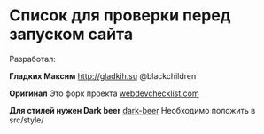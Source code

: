 # Список для проверки перед запуском сайта

Разработал:

**Гладких Максим**
http://gladkih.su
@blackchildren

**Оригинал**
Это форк проекта
<a href="https://github.com/ligershark/webdevchecklist.com" target="_blank">webdevchecklist.com</a>

**Для стилей нужен Dark beer**
<a href="https://github.com/BlackTears/dark-beer">dark-beer</a>
Необходимо положить в src/style/